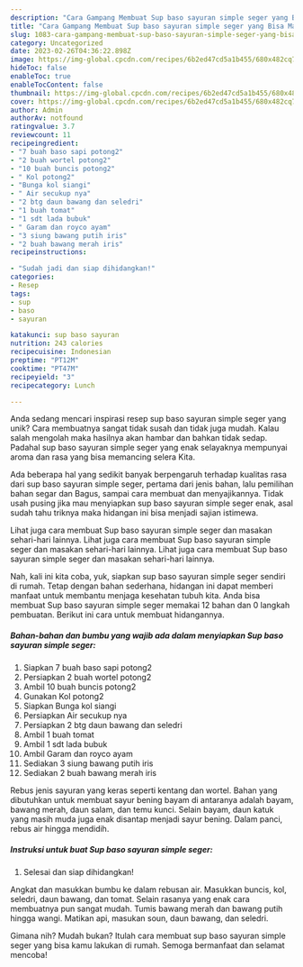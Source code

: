 ```yaml
---
description: "Cara Gampang Membuat Sup baso sayuran simple seger yang Bisa Manjain Lidah"
title: "Cara Gampang Membuat Sup baso sayuran simple seger yang Bisa Manjain Lidah"
slug: 1083-cara-gampang-membuat-sup-baso-sayuran-simple-seger-yang-bisa-manjain-lidah
category: Uncategorized
date: 2023-02-26T04:36:22.898Z
image: https://img-global.cpcdn.com/recipes/6b2ed47cd5a1b455/680x482cq70/sup-baso-sayuran-simple-seger-foto-resep-utama.jpg
hideToc: false
enableToc: true
enableTocContent: false
thumbnail: https://img-global.cpcdn.com/recipes/6b2ed47cd5a1b455/680x482cq70/sup-baso-sayuran-simple-seger-foto-resep-utama.jpg
cover: https://img-global.cpcdn.com/recipes/6b2ed47cd5a1b455/680x482cq70/sup-baso-sayuran-simple-seger-foto-resep-utama.jpg
author: Admin
authorAv: notfound
ratingvalue: 3.7
reviewcount: 11
recipeingredient:
- "7 buah baso sapi potong2"
- "2 buah wortel potong2"
- "10 buah buncis potong2"
- " Kol potong2"
- "Bunga kol siangi"
- " Air secukup nya"
- "2 btg daun bawang dan seledri"
- "1 buah tomat"
- "1 sdt lada bubuk"
- " Garam dan royco ayam"
- "3 siung bawang putih iris"
- "2 buah bawang merah iris"
recipeinstructions:

- "Sudah jadi dan siap dihidangkan!"
categories:
- Resep
tags:
- sup
- baso
- sayuran

katakunci: sup baso sayuran 
nutrition: 243 calories
recipecuisine: Indonesian
preptime: "PT12M"
cooktime: "PT47M"
recipeyield: "3"
recipecategory: Lunch

---
```





Anda sedang mencari inspirasi resep sup baso sayuran simple seger yang unik? Cara membuatnya sangat tidak susah dan tidak juga mudah. Kalau salah mengolah maka hasilnya akan hambar dan bahkan tidak sedap. Padahal sup baso sayuran simple seger yang enak selayaknya mempunyai aroma dan rasa yang bisa memancing selera Kita.





Ada beberapa hal yang sedikit banyak berpengaruh terhadap kualitas rasa dari sup baso sayuran simple seger, pertama dari jenis bahan, lalu pemilihan bahan segar dan Bagus, sampai cara membuat dan menyajikannya. Tidak usah pusing jika mau menyiapkan sup baso sayuran simple seger enak,      asal sudah tahu triknya maka hidangan ini bisa menjadi sajian istimewa.














Lihat juga cara membuat Sup baso sayuran simple seger dan masakan sehari-hari lainnya. Lihat juga cara membuat Sup baso sayuran simple seger dan masakan sehari-hari lainnya. Lihat juga cara membuat Sup baso sayuran simple seger dan masakan sehari-hari lainnya.






Nah, kali ini kita coba, yuk, siapkan sup baso sayuran simple seger sendiri di rumah. Tetap dengan bahan sederhana, hidangan ini dapat memberi manfaat untuk membantu menjaga kesehatan tubuh kita. Anda bisa membuat Sup baso sayuran simple seger memakai 12 bahan dan 0 langkah pembuatan. Berikut ini cara untuk membuat hidangannya.

<!--inarticleads1-->

##### Bahan-bahan dan bumbu yang wajib ada dalam menyiapkan Sup baso sayuran simple seger:

1. Siapkan 7 buah baso sapi potong2
1. Persiapkan 2 buah wortel potong2
1. Ambil 10 buah buncis potong2
1. Gunakan  Kol potong2
1. Siapkan Bunga kol siangi
1. Persiapkan  Air secukup nya
1. Persiapkan 2 btg daun bawang dan seledri
1. Ambil 1 buah tomat
1. Ambil 1 sdt lada bubuk
1. Ambil  Garam dan royco ayam
1. Sediakan 3 siung bawang putih iris
1. Sediakan 2 buah bawang merah iris


Rebus jenis sayuran yang keras seperti kentang dan wortel. Bahan yang dibutuhkan untuk membuat sayur bening bayam di antaranya adalah bayam, bawang merah, daun salam, dan temu kunci. Selain bayam, daun katuk yang masih muda juga enak disantap menjadi sayur bening. Dalam panci, rebus air hingga mendidih. 

<!--inarticleads2-->

##### Instruksi untuk buat Sup baso sayuran simple seger:


1. Selesai dan siap dihidangkan!

Angkat dan masukkan bumbu ke dalam rebusan air. Masukkan buncis, kol, seledri, daun bawang, dan tomat. Selain rasanya yang enak cara membuatnya pun sangat mudah. Tumis bawang merah dan bawang putih hingga wangi. Matikan api, masukan soun, daun bawang, dan seledri. 

Gimana nih? Mudah bukan? Itulah cara membuat sup baso sayuran simple seger yang bisa kamu lakukan di rumah. Semoga bermanfaat dan selamat mencoba!
